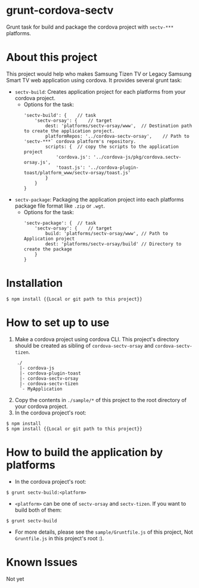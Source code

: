 # grunt-cordova-sectv
Grunt task for build and package the cordova project with `sectv-***` platforms.

# About this project
This project would help who makes Samsung Tizen TV or Legacy Samsung Smart TV web application using cordova.
It provides several grunt task:
* `sectv-build`: Creates application project for each platforms from your cordova project.
    * Options for the task:
        ```
        'sectv-build': {	// task
            'sectv-orsay': {	// target
                dest: 'platforms/sectv-orsay/www',	// Destination path to create the application project.
                platformRepos: '../cordova-sectv-orsay',	// Path to 'sectv-***` cordova platform's repository.
                scripts: {	// copy the scripts to the application project
                    'cordova.js': '../cordova-js/pkg/cordova.sectv-orsay.js',
                    'toast.js': '../cordova-plugin-toast/platform_www/sectv-orsay/toast.js'
                }
            }
        }
        ```
* `sectv-package`: Packaging the application project into each platforms package file format like `.zip` or `.wgt`.
    * Options for the task:
        ```
        'sectv-package': {	// task
            'sectv-orsay': {	// target
                build: 'platforms/sectv-orsay/www',	// Path to Application project
                dest: 'platforms/sectv-orsay/build'	// Directory to create the package
            }
        }
        ```

# Installation
```shell
$ npm install {{Local or git path to this project}}
```

# How to set up to use
1. Make a cordova project using cordova CLI. This project's directory should be created as sibling of `cordova-sectv-orsay` and `cordova-sectv-tizen`.
```
    ./
     |- cordova-js
     |- cordova-plugin-toast
     |- cordova-sectv-orsay
     |- cordova-sectv-tizen
     `- MyApplication
```
2. Copy the contents in `./sample/*` of this project to the root directory of your cordova project.
3. In the cordova project's root:
```
$ npm install
$ npm install {{Local or git path to this project}}
```

# How to build the application by platforms
* In the cordova project's root:
```
$ grunt sectv-build:<platform>
```
* `<platform>` can be one of `sectv-orsay` and `sectv-tizen`. If you want to build both of them:
```
$ grunt sectv-build
```
* For more details, please see the `sample/Gruntfile.js` of this project, Not `Gruntfile.js` in this project's root :).

# Known Issues
Not yet